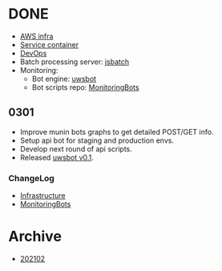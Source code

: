 # DONE

* [AWS infra](./infra/aws.md)
* [Service container](./service/container.md)
* [DevOps](./devops.md)
* Batch processing server: [jsbatch](https://jsbatch.uws.talkingpts.org/)
* Monitoring:
	* Bot engine: [uwsbot](./uwsbot.md)
	* Bot scripts repo: [MonitoringBots][monbots.repo]

[monbots.repo]: https://github.com/TalkingPts/MonitoringBots

## 0301

* Improve munin bots graphs to get detailed POST/GET info.
* Setup api bot for staging and production envs.
* Develop next round of api scripts.
* Released [uwsbot v0.1](../../../releases/tag/release%2Fuwsbot-v0.1).

### ChangeLog

* [Infrastructure](../../../compare/cd5a455c...867502b1)
* [MonitoringBots](../../../../MonitoringBots/compare/56080e41...f71731f2)

# Archive

* [202102](./archive/2021/02/202102-done.md)
